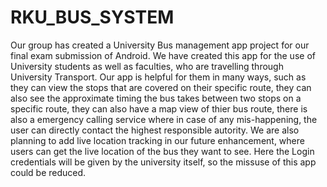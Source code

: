 # RKU_BUS_SYSTEM
Our group has created a University Bus management app project for our final exam submission of Android. We have created this app for the use of University students as well as faculties, who are travelling through University Transport. Our app is helpful for them in many ways, such as they can view the stops that are covered on their specific route, they can also see the approximate timing the bus takes between two stops on a specific route, they can also have a map view of thier bus route, there is also a emergency calling service where in case of any mis-happening, the user can directly contact the highest responsible autority. We are also planning to add live location tracking in our future enhancement, where users can get the live location of the bus they want to see. Here the Login credentials will be given by the university itself, so the missuse of this app could be reduced.
